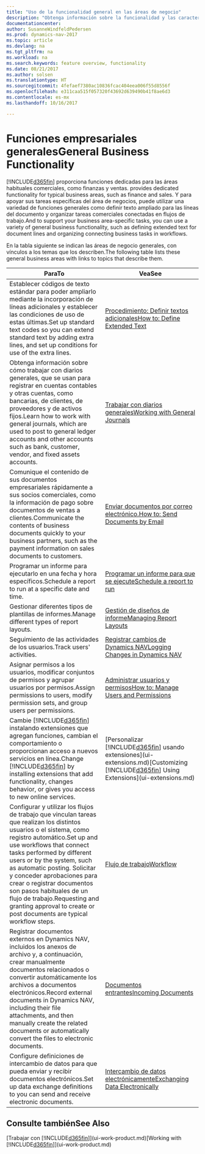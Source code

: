 ```yaml
---
title: "Uso de la funcionalidad general en las áreas de negocio"
description: "Obtenga información sobre la funcionalidad y las características que se usan en varias áreas de negocio en Dynamics NAV."
documentationcenter: 
author: SusanneWindfeldPedersen
ms.prod: dynamics-nav-2017
ms.topic: article
ms.devlang: na
ms.tgt_pltfrm: na
ms.workload: na
ms.search.keywords: feature overview, functionality
ms.date: 08/21/2017
ms.author: solsen
ms.translationtype: HT
ms.sourcegitcommit: 4fefaef7380ac10836fcac404eea006f55d8556f
ms.openlocfilehash: e311caa515f057320f43692d639490b41f8ae6d3
ms.contentlocale: es-mx
ms.lasthandoff: 10/16/2017

---
```

# <a name="general-business-functionality"></a><span data-ttu-id="0205f-103">Funciones empresariales generales</span><span class="sxs-lookup"><span data-stu-id="0205f-103">General Business Functionality</span></span>
[!INCLUDE[d365fin](includes/d365fin_md.md)]<span data-ttu-id="0205f-104"> proporciona funciones dedicadas para las áreas habituales comerciales, como finanzas y ventas.</span><span class="sxs-lookup"><span data-stu-id="0205f-104"> provides dedicated functionality for typical business areas, such as finance and sales.</span></span> <span data-ttu-id="0205f-105">Y para apoyar sus tareas específicas del área de negocios, puede utilizar una variedad de funciones generales como definir texto ampliado para las líneas del documento y organizar tareas comerciales conectadas en flujos de trabajo.</span><span class="sxs-lookup"><span data-stu-id="0205f-105">And to support your business area-specific tasks, you can use a variety of general business functionality, such as defining extended text for document lines and organizing connecting business tasks in workflows.</span></span>

<span data-ttu-id="0205f-106">En la tabla siguiente se indican las áreas de negocio generales, con vínculos a los temas que los describen.</span><span class="sxs-lookup"><span data-stu-id="0205f-106">The following table lists these general business areas with links to topics that describe them.</span></span>

| <span data-ttu-id="0205f-107">Para</span><span class="sxs-lookup"><span data-stu-id="0205f-107">To</span></span> | <span data-ttu-id="0205f-108">Vea</span><span class="sxs-lookup"><span data-stu-id="0205f-108">See</span></span> |
| --- | --- |
| <span data-ttu-id="0205f-109">Establecer códigos de texto estándar para poder ampliarlo mediante la incorporación de líneas adicionales y establecer las condiciones de uso de estas últimas.</span><span class="sxs-lookup"><span data-stu-id="0205f-109">Set up standard text codes so you can extend standard text by adding extra lines, and set up conditions for use of the extra lines.</span></span> |[<span data-ttu-id="0205f-110">Procedimiento: Definir textos adicionales</span><span class="sxs-lookup"><span data-stu-id="0205f-110">How to: Define Extended Text</span></span>](ui-how-define-ext-text.md) |
| <span data-ttu-id="0205f-111">Obtenga información sobre cómo trabajar con diarios generales, que se usan para registrar en cuentas contables y otras cuentas, como bancarias, de clientes, de proveedores y de activos fijos.</span><span class="sxs-lookup"><span data-stu-id="0205f-111">Learn how to work with general journals, which are used to post to general ledger accounts and other accounts such as bank, customer, vendor, and fixed assets accounts.</span></span> |[<span data-ttu-id="0205f-112">Trabajar con diarios generales</span><span class="sxs-lookup"><span data-stu-id="0205f-112">Working with General Journals</span></span>](ui-work-general-journals.md) |
| <span data-ttu-id="0205f-113">Comunique el contenido de sus documentos empresariales rápidamente a sus socios comerciales, como la información de pago sobre documentos de ventas a clientes.</span><span class="sxs-lookup"><span data-stu-id="0205f-113">Communicate the contents of business documents quickly to your business partners, such as the payment information on sales documents to customers.</span></span> |[<span data-ttu-id="0205f-114">Enviar documentos por correo electrónico.</span><span class="sxs-lookup"><span data-stu-id="0205f-114">How to: Send Documents by Email</span></span>](ui-how-send-documents-email.md) |
| <span data-ttu-id="0205f-115">Programar un informe para ejecutarlo en una fecha y hora específicos.</span><span class="sxs-lookup"><span data-stu-id="0205f-115">Schedule a report to run at a specific date and time.</span></span> |[<span data-ttu-id="0205f-116">Programar un informe para que se ejecute</span><span class="sxs-lookup"><span data-stu-id="0205f-116">Schedule a report to run</span></span>](ui-work-report.md#ScheduleReport) |
| <span data-ttu-id="0205f-117">Gestionar diferentes tipos de plantillas de informes.</span><span class="sxs-lookup"><span data-stu-id="0205f-117">Manage different types of report layouts.</span></span> |[<span data-ttu-id="0205f-118">Gestión de diseños de informe</span><span class="sxs-lookup"><span data-stu-id="0205f-118">Managing Report Layouts</span></span>](ui-manage-report-layouts.md) |
| <span data-ttu-id="0205f-119">Seguimiento de las actividades de los usuarios.</span><span class="sxs-lookup"><span data-stu-id="0205f-119">Track users' activities.</span></span>|[<span data-ttu-id="0205f-120">Registrar cambios de Dynamics NAV</span><span class="sxs-lookup"><span data-stu-id="0205f-120">Logging Changes in Dynamics NAV</span></span>](across-log-changes.md)|
|<span data-ttu-id="0205f-121">Asignar permisos a los usuarios, modificar conjuntos de permisos y agrupar usuarios por permisos.</span><span class="sxs-lookup"><span data-stu-id="0205f-121">Assign permissions to users, modify permission sets, and group users per permissions.</span></span>|[<span data-ttu-id="0205f-122">Administrar usuarios y permisos</span><span class="sxs-lookup"><span data-stu-id="0205f-122">How to: Manage Users and Permissions</span></span>](ui-how-users-permissions.md)|
| <span data-ttu-id="0205f-123">Cambie [!INCLUDE[d365fin](includes/d365fin_md.md)] instalando extensiones que agregan funciones, cambian el comportamiento o proporcionan acceso a nuevos servicios en línea.</span><span class="sxs-lookup"><span data-stu-id="0205f-123">Change [!INCLUDE[d365fin](includes/d365fin_md.md)] by installing extensions that add functionality, changes behavior, or gives you access to new online services.</span></span> |<span data-ttu-id="0205f-124">[Personalizar [!INCLUDE[d365fin](includes/d365fin_md.md)] usando extensiones](ui-extensions.md)</span><span class="sxs-lookup"><span data-stu-id="0205f-124">[Customizing [!INCLUDE[d365fin](includes/d365fin_md.md)] Using Extensions](ui-extensions.md)</span></span> |
|<span data-ttu-id="0205f-125">Configurar y utilizar los flujos de trabajo que vinculan tareas que realizan los distintos usuarios o el sistema, como registro automático.</span><span class="sxs-lookup"><span data-stu-id="0205f-125">Set up and use workflows that connect tasks performed by different users or by the system, such as automatic posting.</span></span> <span data-ttu-id="0205f-126">Solicitar y conceder aprobaciones para crear o registrar documentos son pasos habituales de un flujo de trabajo.</span><span class="sxs-lookup"><span data-stu-id="0205f-126">Requesting and granting approval to create or post documents are typical workflow steps.</span></span>|[<span data-ttu-id="0205f-127">Flujo de trabajo</span><span class="sxs-lookup"><span data-stu-id="0205f-127">Workflow</span></span>](across-workflow.md)|
|<span data-ttu-id="0205f-128">Registrar documentos externos en Dynamics NAV, incluidos los anexos de archivo y, a continuación, crear manualmente documentos relacionados o convertir automáticamente los archivos a documentos electrónicos.</span><span class="sxs-lookup"><span data-stu-id="0205f-128">Record external documents in Dynamics NAV, including their file attachments, and then manually create the related documents or automatically convert the files to electronic documents.</span></span>|[<span data-ttu-id="0205f-129">Documentos entrantes</span><span class="sxs-lookup"><span data-stu-id="0205f-129">Incoming Documents</span></span>](across-income-documents.md)|
| <span data-ttu-id="0205f-130">Configure definiciones de intercambio de datos para que pueda enviar y recibir documentos electrónicos.</span><span class="sxs-lookup"><span data-stu-id="0205f-130">Set up data exchange definitions to you can send and receive electronic documents.</span></span> |[<span data-ttu-id="0205f-131">Intercambio de datos electrónicamente</span><span class="sxs-lookup"><span data-stu-id="0205f-131">Exchanging Data Electronically</span></span>](across-data-exchange.md) |

## <a name="see-also"></a><span data-ttu-id="0205f-132">Consulte también</span><span class="sxs-lookup"><span data-stu-id="0205f-132">See Also</span></span>
<span data-ttu-id="0205f-133">[Trabajar con [!INCLUDE[d365fin](includes/d365fin_md.md)]](ui-work-product.md)</span><span class="sxs-lookup"><span data-stu-id="0205f-133">[Working with [!INCLUDE[d365fin](includes/d365fin_md.md)]](ui-work-product.md)</span></span>

